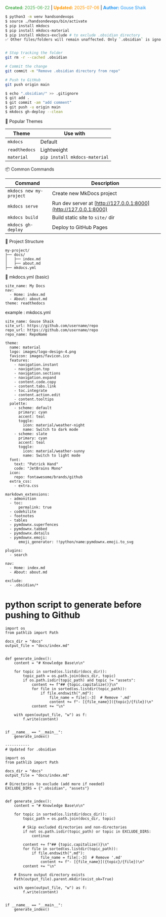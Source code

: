 <span style="color:#4caf50;"><b>Created:</b> 2025-06-22</span> | <span style="color:#ff9800;"><b>Updated:</b> 2025-07-06</span> | <span style="color:#2196f3;"><b>Author:</b> Gouse Shaik</span>

```bash
$ python3 -m venv handsondevops
$ source ./handsondevops/bin/activate
$ pip install mkdocs
$ pip install mkdocs-material
$ pip install mkdocs-exclude # to exclude .obsidian directory
✅ Other files/folders will remain unaffected. Only `.obsidian` is ignored in the build.


# Stop tracking the folder
git rm -r --cached .obsidian

# Commit the change
git commit -m "Remove .obsidian directory from repo"

# Push to GitHub
git push origin main

$ echo ".obsidian/" >> .gitignore
$ git add .
$ git commit -am "add comment"
$ git push -u origin main
$ mkdocs gh-deploy --clean
```

🧩 Popular Themes

|Theme|Use with|
|---|---|
|`mkdocs`|Default|
|`readthedocs`|Lightweight|
|`material`|`pip install mkdocs-material`|

📦 Common Commands

|Command|Description|
|---|---|
|`mkdocs new my-project`|Create new MkDocs project|
|`mkdocs serve`|Run dev server at [http://127.0.0.1:8000](http://127.0.0.1:8000)|
|`mkdocs build`|Build static site to `site/` dir|
|`mkdocs gh-deploy`|Deploy to GitHub Pages|
📁 Project Structure
```
my-project/
├── docs/
│   ├── index.md
│   ├── about.md
├── mkdocs.yml
```

📄 mkdocs.yml (basic)
```
site_name: My Docs
nav:
  - Home: index.md
  - About: about.md
theme: readthedocs
```

example :  mkdocs.yml 
```
site_name: Gouse Shaik  
site_url: https://github.com/username/repo  
repo_url: https://github.com/username/repo 
repo_name: RepoName  
  
theme:  
  name: material  
  logo: images/logo-design-4.png  
  favicon: images/favicon.ico  
  features:  
    - navigation.instant  
    - navigation.top  
    - navigation.sections  
    - navigation.expand  
    - content.code.copy  
    - content.tabs.link  
    - toc.integrate  
    - content.action.edit  
    - content.tooltips  
  palette:  
    - scheme: default  
      primary: cyan  
      accent: teal  
      toggle:  
        icon: material/weather-night  
        name: Switch to dark mode  
    - scheme: slate  
      primary: cyan  
      accent: teal  
      toggle:  
        icon: material/weather-sunny  
        name: Switch to light mode  
  font:  
    text: "Patrick Hand"  
    code: "JetBrains Mono"  
  icon:  
    repo: fontawesome/brands/github  
  extra_css:  
    - extra.css  
  
markdown_extensions:  
  - admonition  
  - toc:  
      permalink: true  
  - codehilite  
  - footnotes  
  - tables  
  - pymdownx.superfences  
  - pymdownx.tabbed  
  - pymdownx.details  
  - pymdownx.emoji:  
      emoji_generator: !!python/name:pymdownx.emoji.to_svg  
  
plugins:  
  - search  
  
nav:  
  - Home: index.md  
  - About: about.md

exclude:
  - .obsidian/*
```

# python script to generate before pushing to Github
```
import os  
from pathlib import Path  
  
docs_dir = "docs"  
output_file = "docs/index.md"  
  
  
def generate_index():  
    content = "# Knowledge Base\n\n"  
  
    for topic in sorted(os.listdir(docs_dir)):  
        topic_path = os.path.join(docs_dir, topic)  
        if os.path.isdir(topic_path) and topic != "assets":  
            content += f"## {topic.capitalize()}\n"  
            for file in sorted(os.listdir(topic_path)):  
                if file.endswith(".md"):  
                    file_name = file[:-3]  # Remove '.md'  
                    content += f"- [{file_name}]({topic}/{file})\n"  
            content += "\n"  
  
    with open(output_file, "w") as f:  
        f.write(content)  
  
  
if __name__ == "__main__":  
    generate_index()

-----------
# Updated for .obsidian

import os  
from pathlib import Path  
  
docs_dir = "docs"  
output_file = "docs/index.md"  
  
# Directories to exclude (add more if needed)  
EXCLUDE_DIRS = {".obsidian", "assets"}  
  
  
def generate_index():  
    content = "# Knowledge Base\n\n"  
  
    for topic in sorted(os.listdir(docs_dir)):  
        topic_path = os.path.join(docs_dir, topic)  
  
        # Skip excluded directories and non-directories  
        if not os.path.isdir(topic_path) or topic in EXCLUDE_DIRS:  
            continue  
  
        content += f"## {topic.capitalize()}\n"  
        for file in sorted(os.listdir(topic_path)):  
            if file.endswith(".md"):  
                file_name = file[:-3]  # Remove '.md'  
                content += f"- [{file_name}]({topic}/{file})\n"  
        content += "\n"  
  
    # Ensure output directory exists  
    Path(output_file).parent.mkdir(exist_ok=True)  
  
    with open(output_file, "w") as f:  
        f.write(content)  
  
  
if __name__ == "__main__":  
    generate_index()
```

